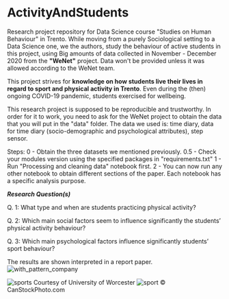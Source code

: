 # ActivityAndStudents
Research project repository for Data Science course "Studies on Human Behaviour" in Trento. 
While moving from a purely Sociological setting to a Data Science one, we the authors, study the behaviour of active students in this project, using Big amounts of data collected in November - December 2020 from the **"WeNet"** project. Data won't be provided unless it was allowed according to the WeNet team. 

This project strives for **knowledge on how students live their lives in regard to sport and physical activity in Trento**. Even during the (then) ongoing COVID-19 pandemic, students exercised for wellbeing. 

This research project is supposed to be reproducible and trustworthy. In order for it to work, you need to ask for the WeNet project to obtain the data that you will put in the "data" folder. The data we used is: time diary, data for time diary (socio-demographic and psychological attributes), step sensor. 

Steps: 
0 - Obtain the three datasets we mentioned previously. 
0.5 - Check your modules version using the specified packages in "requirements.txt"
1 - Run "Processing and cleaning data" notebook first. 
2 - You can now run any other notebook to obtain different sections of the paper. Each notebook has a specific analysis purpose.

***Research Question(s)***

Q. 1: What type and when are students practicing physical activity?

Q. 2: Which main social factors seem to influence significantly the students’ physical activity behaviour?

Q. 3: Which main psychological factors influence significantly students’ sport behaviour?

The results are shown interpreted in a report paper. 
![with_pattern_company](https://github.com/FluveV/ActivityAndStudents/assets/128046201/6ebde57a-4545-4320-85d3-6850fca09a43)

![sports](https://github.com/FluveV/ActivityAndStudents/assets/128046201/c5262a20-bade-4026-9001-d01c54e67923)
Courtesy of University of Worcester
![sport](https://github.com/FluveV/ActivityAndStudents/assets/128046201/985b53f0-6169-4b35-b3dc-67e24e2a4724)
© CanStockPhoto.com
